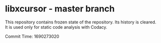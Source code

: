 # libxcursor - master branch

This repository contains frozen state of the repository.
Its history is cleared. It is used only for static code
analysis with Codacy.

Commit Time: 1690273020